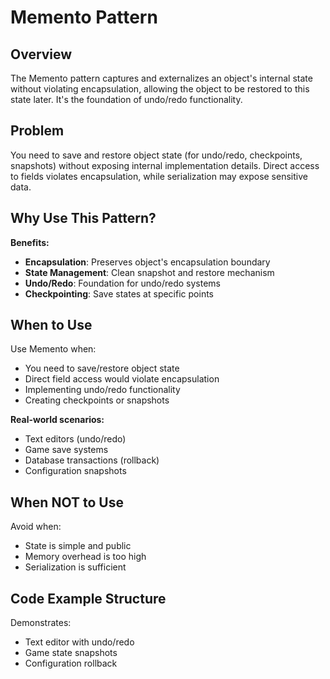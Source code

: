 # Memento Pattern

## Overview
The Memento pattern captures and externalizes an object's internal state without violating encapsulation, allowing the object to be restored to this state later. It's the foundation of undo/redo functionality.

## Problem
You need to save and restore object state (for undo/redo, checkpoints, snapshots) without exposing internal implementation details. Direct access to fields violates encapsulation, while serialization may expose sensitive data.

## Why Use This Pattern?

**Benefits:**
- **Encapsulation**: Preserves object's encapsulation boundary
- **State Management**: Clean snapshot and restore mechanism
- **Undo/Redo**: Foundation for undo/redo systems
- **Checkpointing**: Save states at specific points

## When to Use

Use Memento when:
- You need to save/restore object state
- Direct field access would violate encapsulation
- Implementing undo/redo functionality
- Creating checkpoints or snapshots

**Real-world scenarios:**
- Text editors (undo/redo)
- Game save systems
- Database transactions (rollback)
- Configuration snapshots

## When NOT to Use

Avoid when:
- State is simple and public
- Memory overhead is too high
- Serialization is sufficient

## Code Example Structure

Demonstrates:
- Text editor with undo/redo
- Game state snapshots
- Configuration rollback
